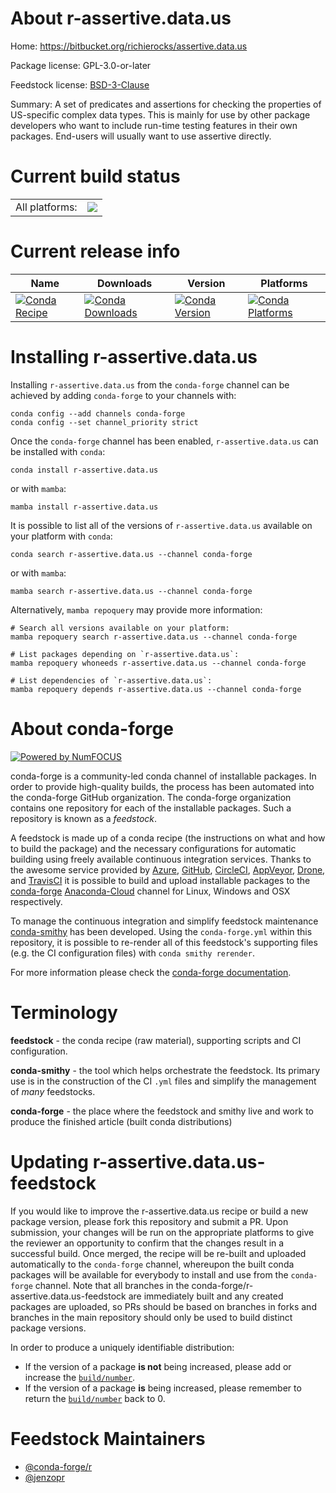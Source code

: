 About r-assertive.data.us
=========================

Home: https://bitbucket.org/richierocks/assertive.data.us

Package license: GPL-3.0-or-later

Feedstock license: [BSD-3-Clause](https://github.com/conda-forge/r-assertive.data.us-feedstock/blob/main/LICENSE.txt)

Summary: A set of predicates and assertions for checking the properties of US-specific complex data types.  This is mainly for use by other package developers who want to include run-time testing features in their own packages.  End-users will usually want to use assertive directly.

Current build status
====================


<table><tr><td>All platforms:</td>
    <td>
      <a href="https://dev.azure.com/conda-forge/feedstock-builds/_build/latest?definitionId=969&branchName=main">
        <img src="https://dev.azure.com/conda-forge/feedstock-builds/_apis/build/status/r-assertive.data.us-feedstock?branchName=main">
      </a>
    </td>
  </tr>
</table>

Current release info
====================

| Name | Downloads | Version | Platforms |
| --- | --- | --- | --- |
| [![Conda Recipe](https://img.shields.io/badge/recipe-r--assertive.data.us-green.svg)](https://anaconda.org/conda-forge/r-assertive.data.us) | [![Conda Downloads](https://img.shields.io/conda/dn/conda-forge/r-assertive.data.us.svg)](https://anaconda.org/conda-forge/r-assertive.data.us) | [![Conda Version](https://img.shields.io/conda/vn/conda-forge/r-assertive.data.us.svg)](https://anaconda.org/conda-forge/r-assertive.data.us) | [![Conda Platforms](https://img.shields.io/conda/pn/conda-forge/r-assertive.data.us.svg)](https://anaconda.org/conda-forge/r-assertive.data.us) |

Installing r-assertive.data.us
==============================

Installing `r-assertive.data.us` from the `conda-forge` channel can be achieved by adding `conda-forge` to your channels with:

```
conda config --add channels conda-forge
conda config --set channel_priority strict
```

Once the `conda-forge` channel has been enabled, `r-assertive.data.us` can be installed with `conda`:

```
conda install r-assertive.data.us
```

or with `mamba`:

```
mamba install r-assertive.data.us
```

It is possible to list all of the versions of `r-assertive.data.us` available on your platform with `conda`:

```
conda search r-assertive.data.us --channel conda-forge
```

or with `mamba`:

```
mamba search r-assertive.data.us --channel conda-forge
```

Alternatively, `mamba repoquery` may provide more information:

```
# Search all versions available on your platform:
mamba repoquery search r-assertive.data.us --channel conda-forge

# List packages depending on `r-assertive.data.us`:
mamba repoquery whoneeds r-assertive.data.us --channel conda-forge

# List dependencies of `r-assertive.data.us`:
mamba repoquery depends r-assertive.data.us --channel conda-forge
```


About conda-forge
=================

[![Powered by
NumFOCUS](https://img.shields.io/badge/powered%20by-NumFOCUS-orange.svg?style=flat&colorA=E1523D&colorB=007D8A)](https://numfocus.org)

conda-forge is a community-led conda channel of installable packages.
In order to provide high-quality builds, the process has been automated into the
conda-forge GitHub organization. The conda-forge organization contains one repository
for each of the installable packages. Such a repository is known as a *feedstock*.

A feedstock is made up of a conda recipe (the instructions on what and how to build
the package) and the necessary configurations for automatic building using freely
available continuous integration services. Thanks to the awesome service provided by
[Azure](https://azure.microsoft.com/en-us/services/devops/), [GitHub](https://github.com/),
[CircleCI](https://circleci.com/), [AppVeyor](https://www.appveyor.com/),
[Drone](https://cloud.drone.io/welcome), and [TravisCI](https://travis-ci.com/)
it is possible to build and upload installable packages to the
[conda-forge](https://anaconda.org/conda-forge) [Anaconda-Cloud](https://anaconda.org/)
channel for Linux, Windows and OSX respectively.

To manage the continuous integration and simplify feedstock maintenance
[conda-smithy](https://github.com/conda-forge/conda-smithy) has been developed.
Using the ``conda-forge.yml`` within this repository, it is possible to re-render all of
this feedstock's supporting files (e.g. the CI configuration files) with ``conda smithy rerender``.

For more information please check the [conda-forge documentation](https://conda-forge.org/docs/).

Terminology
===========

**feedstock** - the conda recipe (raw material), supporting scripts and CI configuration.

**conda-smithy** - the tool which helps orchestrate the feedstock.
                   Its primary use is in the construction of the CI ``.yml`` files
                   and simplify the management of *many* feedstocks.

**conda-forge** - the place where the feedstock and smithy live and work to
                  produce the finished article (built conda distributions)


Updating r-assertive.data.us-feedstock
======================================

If you would like to improve the r-assertive.data.us recipe or build a new
package version, please fork this repository and submit a PR. Upon submission,
your changes will be run on the appropriate platforms to give the reviewer an
opportunity to confirm that the changes result in a successful build. Once
merged, the recipe will be re-built and uploaded automatically to the
`conda-forge` channel, whereupon the built conda packages will be available for
everybody to install and use from the `conda-forge` channel.
Note that all branches in the conda-forge/r-assertive.data.us-feedstock are
immediately built and any created packages are uploaded, so PRs should be based
on branches in forks and branches in the main repository should only be used to
build distinct package versions.

In order to produce a uniquely identifiable distribution:
 * If the version of a package **is not** being increased, please add or increase
   the [``build/number``](https://docs.conda.io/projects/conda-build/en/latest/resources/define-metadata.html#build-number-and-string).
 * If the version of a package **is** being increased, please remember to return
   the [``build/number``](https://docs.conda.io/projects/conda-build/en/latest/resources/define-metadata.html#build-number-and-string)
   back to 0.

Feedstock Maintainers
=====================

* [@conda-forge/r](https://github.com/conda-forge/r/)
* [@jenzopr](https://github.com/jenzopr/)

